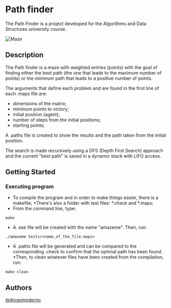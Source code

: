 # Path finder

The Path Finder is a project developed for the Algorithms and Data Structures university course.

![Maze](maze_img.jpg)

## Description

The Path finder is a maze with weighted entries (points) with the goal of finding either the best path (the one that leads to the maximum number of points) or the minimum path that leads to a positive number of points. 

The arguments that define each problem and are found in the first line of each .maps file are:
- dimensions of the matrix;
- minimum points to victory;
- initial position (agent);
- number of steps from the initial positions;
- starting points;

A .paths file is created to show the results and the path taken from the initial position.

The search is made recursively using a DFS (Depth First Search) approach and the current "best path" is saved in a dynamic stack with LIFO access.


## Getting Started


### Executing program

* To compile the program and in order to make things easier, there is a makefile;
*There's also a folder with test files: *.check and *.maps;
* From the command line, type:
```
make
```
* A .exe file will be created with the name "amazeme". Then, run:
```
./amazeme tests/<name_of_the_file.maps>
```
* A .paths file will be generated and can be compared to the corresponding .check to confirm that the optimal path has been found.
*Then, to clean whatever files have been created from the compilation, run:
```
make clean
```


## Authors

[@diogomoderno](https://www.linkedin.com/in/diogo-moderno-71335b156/)
